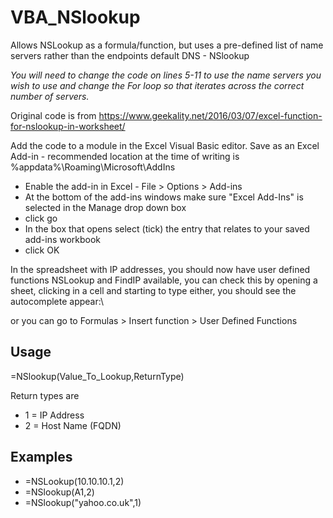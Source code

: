 # VBA_NSlookup
Allows NSLookup as a formula/function, but uses a pre-defined list of name servers rather than the endpoints default DNS - NSlookup <ip> <nameserver>

_You will need to change the code on lines 5-11 to use the name servers you wish to use and change the For loop so that iterates across the correct number of servers._

Original code is from https://www.geekality.net/2016/03/07/excel-function-for-nslookup-in-worksheet/

Add the code to a module in the Excel Visual Basic editor.
Save as an Excel Add-in - recommended location at the time of writing is %appdata%\Roaming\Microsoft\AddIns

- Enable the add-in in Excel - File > Options > Add-ins
- At the bottom of the add-ins windows make sure "Excel Add-Ins" is selected in the Manage drop down box
- click go
- In the box that opens select (tick) the entry that relates to your saved add-ins workbook 
- click OK

In the spreadsheet with IP addresses, you should now have user defined functions NSLookup and FindIP available, you can check this by opening a sheet, clicking in a cell and starting to type either, you should see the autocomplete appear:\

or you can go to Formulas > Insert function > User Defined Functions

## Usage 

=NSlookup(Value_To_Lookup,ReturnType)

Return types are

- 1 = IP Address
- 2 = Host Name (FQDN)

## Examples

- =NSLookup(10.10.10.1,2)
- =NSlookup(A1,2)
- =NSlookup("yahoo.co.uk",1)
